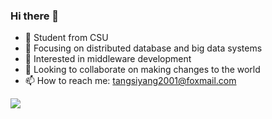 ### Hi there 👋
- :school: Student from CSU
- 🔭 Focusing on distributed database and big data systems                          
- 🌱 Interested in middleware development
- 👯 Looking to collaborate on making changes to the world
- 📫 How to reach me: tangsiyang2001@foxmail.com

![](https://github-readme-stats-git-masterrstaa-rickstaa.vercel.app/api?username=TangSiyang2001&show_icons=true&theme=dracula)    

<!-- [![Top Langs](https://github-readme-stats-git-masterrstaa-rickstaa.vercel.app/api/top-langs/?username=TangSiyang2001&show_icons=true&theme=dracula)](https://github.com/anuraghazra/github-readme-stats) -->
<!--
**TangSiyang2001/TangSiyang2001** is a ✨ _special_ ✨ repository because its `README.md` (this file) appears on your GitHub profile.
![](https://github-readme-stats.vercel.app/api/top-langs?username=TangSiyang2001)
Here are some ideas to get you started:
- :link:My blog:blog.yileng.top
- 🔭 I’m currently working on big data and back end development 
- 🌱 I’m currently learning distributed system 
- 👯 I’m looking to collaborate on creating application
- 🤔 I’m looking for help with ...
- 💬 Ask me about ...
- 📫 How to reach me: tangsiyang2001@foxmail.com
- 😄 Pronouns: ...
- ⚡ Fun fact: ...
-->
